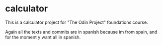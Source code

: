 # calculator

This is a calculator project for "The Odin Project" foundations course.

Again all the texts and commits are in spanish because im from spain, and for the moment y want all in spanish.